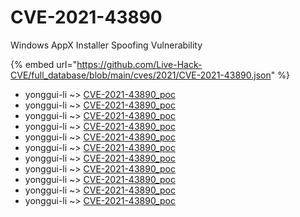 # CVE-2021-43890

Windows AppX Installer Spoofing Vulnerability

{% embed url="https://github.com/Live-Hack-CVE/full_database/blob/main/cves/2021/CVE-2021-43890.json" %}


* yonggui-li ~> [CVE-2021-43890_poc](https://www.alice-snow.ru/2021/database/cve-2021-43890/cve-2021-43890_poc-yonggui-li)
* yonggui-li ~> [CVE-2021-43890_poc](https://www.alice-snow.ru/2021/database/cve-2021-43890/cve-2021-43890_poc-yonggui-li)
* yonggui-li ~> [CVE-2021-43890_poc](https://www.alice-snow.ru/2021/database/cve-2021-43890/cve-2021-43890_poc-yonggui-li)
* yonggui-li ~> [CVE-2021-43890_poc](https://www.alice-snow.ru/2021/database/cve-2021-43890/cve-2021-43890_poc-yonggui-li)
* yonggui-li ~> [CVE-2021-43890_poc](https://www.alice-snow.ru/2021/database/cve-2021-43890/cve-2021-43890_poc-yonggui-li)
* yonggui-li ~> [CVE-2021-43890_poc](https://www.alice-snow.ru/2021/database/cve-2021-43890/cve-2021-43890_poc-yonggui-li)
* yonggui-li ~> [CVE-2021-43890_poc](https://www.alice-snow.ru/2021/database/cve-2021-43890/cve-2021-43890_poc-yonggui-li)
* yonggui-li ~> [CVE-2021-43890_poc](https://www.alice-snow.ru/2021/database/cve-2021-43890/cve-2021-43890_poc-yonggui-li)
* yonggui-li ~> [CVE-2021-43890_poc](https://www.alice-snow.ru/2021/database/cve-2021-43890/cve-2021-43890_poc-yonggui-li)
* yonggui-li ~> [CVE-2021-43890_poc](https://www.alice-snow.ru/2021/database/cve-2021-43890/cve-2021-43890_poc-yonggui-li)
* yonggui-li ~> [CVE-2021-43890_poc](https://www.alice-snow.ru/2021/database/cve-2021-43890/cve-2021-43890_poc-yonggui-li)